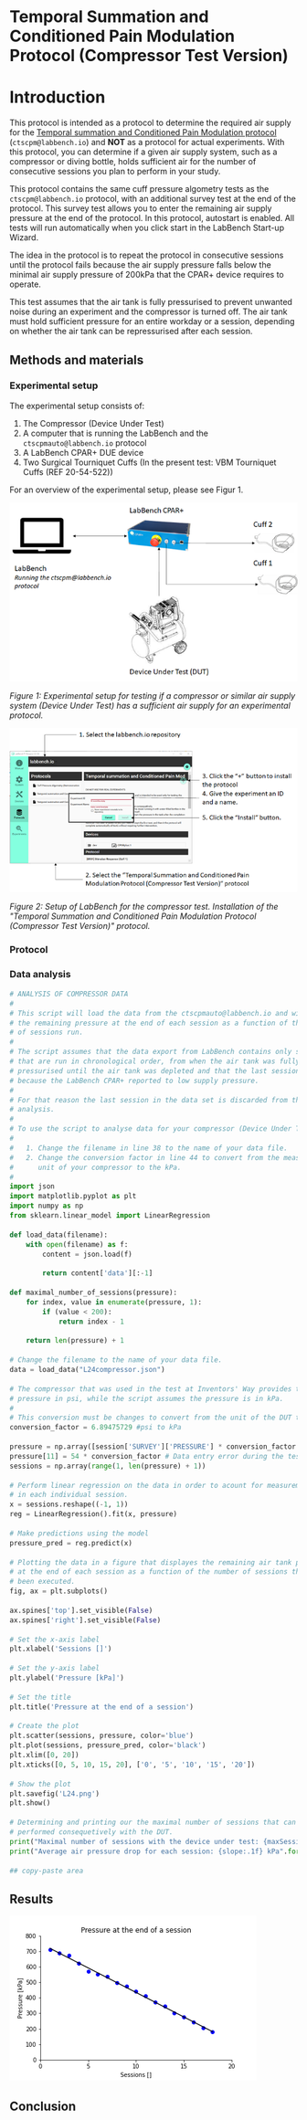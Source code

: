 # Temporal Summation and Conditioned Pain Modulation Protocol (Compressor Test Version)

# Introduction

This protocol is intended as a protocol to determine the required air supply for the [Temporal summation and Conditioned Pain Modulation protocol](https://github.com/LabBench-Society/Protocols/tree/main/repository/CTSCPM) (```ctscpm@labbench.io```) and **NOT** as a protocol for actual experiments. With this protocol, you can determine if a given air supply system, such as a compressor or diving bottle, holds sufficient air for the number of consecutive sessions you plan to perform in your study.

This protocol contains the same cuff pressure algometry tests as the ```ctscpm@labbench.io``` protocol, with an additional survey test at the end of the protocol. This survey test allows you to enter the remaining air supply pressure at the end of the protocol. In this protocol, autostart is enabled. All tests will run automatically when you click start in the LabBench Start-up Wizard. 

The idea in the protocol is to repeat the protocol in consecutive sessions until the protocol fails because the air supply pressure falls below the minimal air supply pressure of 200kPa that the CPAR+ device requires to operate. 

This test assumes that the air tank is fully pressurised to prevent unwanted noise during an experiment and the compressor is turned off. The air tank must hold sufficient pressure for an entire workday or a session, depending on whether the air tank can be repressurised after each session.

## Methods and materials

### Experimental setup

The experimental setup consists of:

1. The Compressor (Device Under Test)
2. A computer that is running the LabBench and the ```ctscpmauto@labbench.io``` protocol
3. A LabBench CPAR+ DUE device
4. Two Surgical Tourniquet Cuffs (In the present test: VBM Tourniquet Cuffs (REF 20-54-522))

For an overview of the experimental setup, please see Figur 1.

![](ExperimentalSetup.png)

*Figure 1: Experimental setup for testing if a compressor or similar air supply system (Device Under Test) has a sufficient air supply for an experimental protocol.*


![](ProtocolInstallation.png)

*Figure 2: Setup of LabBench for the compressor test. Installation of the "Temporal Summation and Conditioned Pain Modulation Protocol (Compressor Test Version)" protocol.*


### Protocol


### Data analysis

```python
# ANALYSIS OF COMPRESSOR DATA
#
# This script will load the data from the ctscpmauto@labbench.io and will plot
# the remaining pressure at the end of each session as a function of the number
# of sessions run.
#
# The script assumes that the data export from LabBench contains only sessions
# that are run in chronological order, from when the air tank was fully 
# pressurised until the air tank was depleted and that the last session failed
# because the LabBench CPAR+ reported to low supply pressure.
#
# For that reason the last session in the data set is discarded from the data 
# analysis.
#
# To use the script to analyse data for your compressor (Device Under Test (DUT):
#
#   1. Change the filename in line 38 to the name of your data file.
#   2. Change the conversion factor in line 44 to convert from the measurement 
#      unit of your compressor to the kPa.
# 
import json
import matplotlib.pyplot as plt
import numpy as np
from sklearn.linear_model import LinearRegression

def load_data(filename):
    with open(filename) as f:
        content = json.load(f)

        return content['data'][:-1]

def maximal_number_of_sessions(pressure):
    for index, value in enumerate(pressure, 1):
        if (value < 200):
            return index - 1
    
    return len(pressure) + 1

# Change the filename to the name of your data file.
data = load_data("L24compressor.json")

# The compressor that was used in the test at Inventors' Way provides the tank
# pressure in psi, while the script assumes the pressure is in kPa. 
#
# This conversion must be changes to convert from the unit of the DUT to kPa.
conversion_factor = 6.89475729 #psi to kPa

pressure = np.array([session['SURVEY']['PRESSURE'] * conversion_factor for session in data])
pressure[11] = 54 * conversion_factor # Data entry error during the test (these things happens unfortunately)
sessions = np.array(range(1, len(pressure) + 1))

# Perform linear regression on the data in order to acount for measurement errors
# in each individual session.
x = sessions.reshape((-1, 1))
reg = LinearRegression().fit(x, pressure)

# Make predictions using the model
pressure_pred = reg.predict(x)

# Plotting the data in a figure that displayes the remaining air tank pressure
# at the end of each session as a function of the number of sessions that has 
# been executed.
fig, ax = plt.subplots()

ax.spines['top'].set_visible(False)
ax.spines['right'].set_visible(False)

# Set the x-axis label
plt.xlabel('Sessions []')

# Set the y-axis label
plt.ylabel('Pressure [kPa]')

# Set the title
plt.title('Pressure at the end of a session')

# Create the plot
plt.scatter(sessions, pressure, color='blue')
plt.plot(sessions, pressure_pred, color='black')
plt.xlim([0, 20])
plt.xticks([0, 5, 10, 15, 20], ['0', '5', '10', '15', '20'])

# Show the plot
plt.savefig('L24.png')
plt.show()

# Determining and printing our the maximal number of sessions that can be 
# performed consequetively with the DUT.
print("Maximal number of sessions with the device under test: {maxSessions} sessions".format(maxSessions = maximal_number_of_sessions(pressure_pred)))
print("Average air pressure drop for each session: {slope:.1f} kPa".format(slope = -reg.coef_[0]))

## copy-paste area
```


## Results


![](L24.png)


## Conclusion
